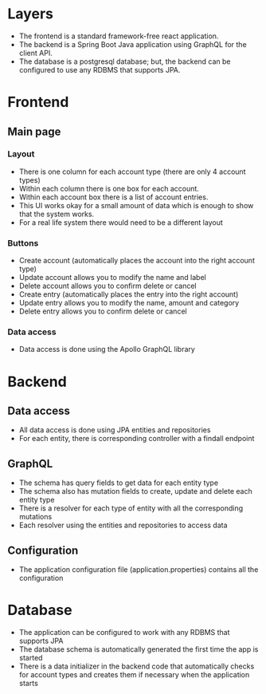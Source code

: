 # Layers
- The frontend is a standard framework-free react application.
- The backend is a Spring Boot Java application using GraphQL for the client API.
- The database is a postgresql database; but, the backend can be configured to use any RDBMS that supports JPA.

# Frontend

## Main page

### Layout
- There is one column for each account type (there are only 4 account types)
- Within each column there is one box for each account.
- Within each account box there is a list of account entries.
- This UI works okay for a small amount of data which is enough to show that the system works.
- For a real life system there would need to be a different layout

### Buttons
- Create account (automatically places the account into the right account type)
- Update account allows you to modify the name and label
- Delete account allows you to confirm delete or cancel
- Create entry (automatically places the entry into the right account)
- Update entry allows you to modify the name, amount and category
- Delete entry allows you to confirm delete or cancel

### Data access
- Data access is done using the Apollo GraphQL library

# Backend

## Data access
- All data access is done using JPA entities and repositories
- For each entity, there is corresponding controller with a findall endpoint

## GraphQL
- The schema has query fields to get data for each entity type
- The schema also has mutation fields to create, update and delete each entity type
- There is a resolver for each type of entity with all the corresponding mutations
- Each resolver using the entities and repositories to access data

## Configuration
- The application configuration file (application.properties) contains all the configuration

# Database
- The application can be configured to work with any RDBMS that supports JPA
- The database schema is automatically generated the first time the app is started
- There is a data initializer in the backend code that automatically checks for account types and creates them if necessary when the application starts
